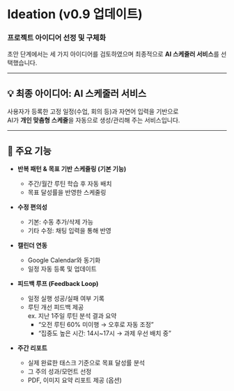 # Ideation (v0.9 업데이트)  
### 프로젝트 아이디어 선정 및 구체화  

초안 단계에서는 세 가지 아이디어를 검토하였으며 최종적으로 **AI 스케줄러 서비스**를 선택했습니다.  

---

## 💡 최종 아이디어: AI 스케줄러 서비스  

사용자가 등록한 고정 일정(수업, 회의 등)과 자연어 입력을 기반으로  
AI가 **개인 맞춤형 스케줄**을 자동으로 생성/관리해 주는 서비스입니다.  


---

## 📌 주요 기능  

- **반복 패턴 & 목표 기반 스케줄링 (기본 기능)**  
  - 주간/월간 루틴 학습 후 자동 배치  
  - 목표 달성률을 반영한 스케줄링  

- **수정 편의성**  
  - 기본: 수동 추가/삭제 가능  
  - 기타 수정: 채팅 입력을 통해 반영  

- **캘린더 연동**  
  - Google Calendar와 동기화  
  - 일정 자동 등록 및 업데이트  

- **피드백 루프 (Feedback Loop)**  
  - 일정 실행 성공/실패 여부 기록  
  - 루틴 개선 피드백 제공  
    ex. 지난 1주일 루틴 분석 결과 요약  
      - “오전 루틴 60% 미이행 → 오후로 자동 조정”  
      - “집중도 높은 시간: 14시~17시 → 과제 우선 배치 중”  

- **주간 리포트**  
  - 실제 완료한 태스크 기준으로 목표 달성률 분석  
  - 그 주의 성과/모먼트 선정  
  - PDF, 이미지 요약 리포트 제공 (옵션)  
